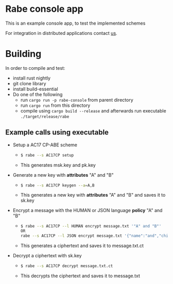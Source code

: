 # Rabe console app

This is an example console app, to test the implemented schemes

For integration in distributed applications contact [us](mailto:info@aisec.fraunhofer.de).


# Building 

In order to compile and test:
- install rust nightly
- git clone library
- install build-essential
- Do one of the following
  - run `cargo run -p rabe-console` from parent directory
  - run `cargo run` from this directory
  - compile using `cargo build --release` and afterwards run executable `./target/release/rabe`

## Example calls using executable
- Setup a AC17 CP-ABE scheme
  * ```bash
    $ rabe --s AC17CP setup
    ```
  * This generates msk.key and pk.key 
- Generate a new key with **attributes** "A" and "B"
  * ```bash
    $ rabe --s AC17CP keygen --a=A,B
    ```
  * This generates a new key with **attributes** "A" and "B" and saves it to sk.key
- Encrypt a message with the HUMAN or JSON language **policy** "A" and "B"
  * ```bash
    $ rabe --s AC17CP --l HUMAN encrypt message.txt '"A" and "B"'
    OR
    rabe --s AC17CP --l JSON encrypt message.txt '{"name":"and","children":[{"name":"B"},{"name":"A"}]}'
    ```
  * This generates a ciphertext and saves it to message.txt.ct

- Decrypt a ciphertext with sk.key
  * ```bash
    $ rabe --s AC17CP decrypt message.txt.ct
    ```
  * This decrypts the ciphertext and saves it to message.txt
